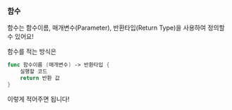 ### 함수

함수는 함수이름, 매개변수(Parameter), 반환타입(Return Type)을 사용하여 정의할 수 있어요!

함수를 적는 방식은
```swift
func 함수이름 (매개변수) -> 반환타입 {
    실행할 코드
    return 반환 값
}
```
이렇게 적어주면 됩니다!

